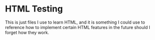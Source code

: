 # HTML Testing
This is just files I use to learn HTML, and it is something I could use to reference how to implement certain HTML features in the future should I forget how they work.
